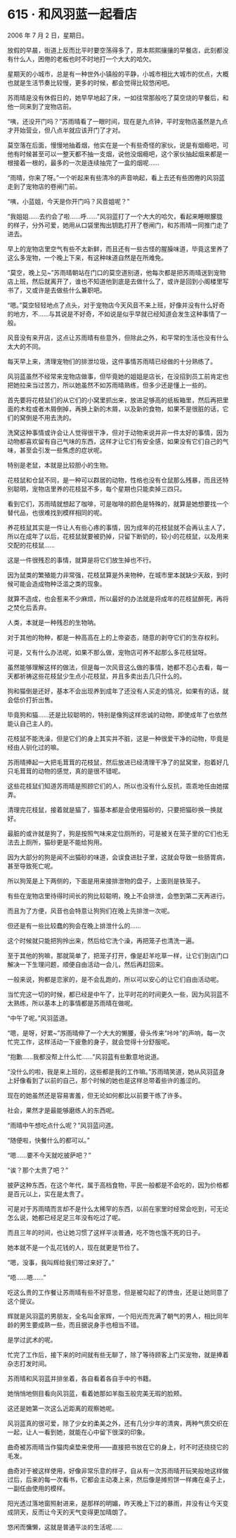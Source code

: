 # 615 · 和风羽蓝一起看店

2006 年 7 月 2 日，星期日。

放假的早晨，街道上反而比平时要空荡得多了，原本熙熙攘攘的早餐店，此刻都没有什么人，困倦的老板也时不时地打一个大大的哈欠。

星期天的小城市，总是有一种世外小镇般的平静，小城市相比大城市的优点，大概也就是生活节奏比较慢，更多的时候，都会觉得比较悠闲吧。

苏雨晴是没有休假日的，她早早地起了床，一如往常那般吃了莫空烧的早餐后，和他一同来到了宠物店前。

“咦，还没开门吗？”苏雨晴看了一眼时间，现在是九点钟，平时宠物店虽然是九点才开始营业，但八点半就应该开门了才对。

莫空落在后面，慢慢地抽着烟，他实在是一个有些奇怪的家伙，说是有烟瘾吧，可他有时候甚至可以一整天都不抽一支烟，说他没烟瘾吧，这个家伙抽起烟来都是一根接着一根的，最多的一次是连续抽完了一盒的烟呢……

“雨晴，你来了呀。”一个听起来有些清冷的声音响起，看上去还有些困倦的风羽蓝走到了宠物店的卷闸门前。

“咦，小蓝姐，今天是你开门吗？风音姐呢？”

“我姐姐……去约会了啦……呼……”风羽蓝打了一个大大的哈欠，看起来睡眼朦胧的样子，分外可爱，她用从口袋里掏出钥匙打开了卷闸门，和苏雨晴一同推门走了进去。

早上的宠物店里空气有些不太新鲜，而且还有一些古怪的腥臊味道，毕竟这里养了这么多宠物，一个晚上下来，有这种味道自然是在所难免。

“莫空，晚上见\~”苏雨晴朝站在门口的莫空道别道，他每次都是把苏雨晴送到宠物店上班，然后就离开了，谁也不知道他到底是去做什么了，或许是回到小阁楼里写书了，又或许是去做些什么兼职吧。

“嗯。”莫空轻轻地点了点头，对于宠物店今天风音不来上班，好像并没有什么好奇的地方，不……与其说是不好奇，不如说是似乎早就已经知道会发生这种事情了一般。

风音没有来开店，这点让苏雨晴有些意外，但除此之外，和平常的生活也没有什么太大的不同。

每天早上来，清理宠物们的排泄垃圾，这件事情苏雨晴已经做的十分熟练了。

风羽蓝虽然不经常来宠物店做事，但毕竟她的姐姐是店长，在没招到员工前肯定也把她拉来当过苦力，所以她虽然不如苏雨晴熟练，但多少还是懂上一些的。

首先要将花枝鼠们的从它们的小窝里抓出来，放进足够高的纸板箱里，然后再把里面的木粒或者木屑倒掉，再换上新的木屑，以及新的食物，如果不是很脏的话，它们的窝倒是不用去洗的。

洗窝这种事情或许会让人觉得很干净，但对于动物来说并非一件太好的事情，因为动物都喜欢留有自己气味的东西，这样才让它们有安全感，如果没有它们自己的气味，甚至会引发一些焦虑的症状呢。

特别是老鼠，本就是比较胆小的生物。

花枝鼠和仓鼠不同，是一种可以群居的动物，性格也没有仓鼠那么残暴，而且还特别聪明，宠物店里养的花枝鼠不多，每个星期也只能卖掉三四只。

看到它们，苏雨晴就想起了咖啡，可是咖啡的颜色是特殊的，就算是她想要找一个替代品，也很难找到模样相同的呢。

养花枝鼠其实是一件让人有些心疼的事情，因为成年的花枝鼠就不会再认主人了，所以在成年了以后，花枝鼠就要被扔掉，只留下断奶的，较小的花枝鼠，以及用来交配的花枝鼠……

这是一件很残忍的事情，就算是将它们放生掉也不行。

因为鼠类的繁殖能力非常强，花枝鼠算是外来物种，在城市里本就缺少天敌，到时候可能会造成物种泛滥之类的现象。

就算不造成，也会惹来不少麻烦，所以最好的办法就是将成年的花枝鼠醉死，再将之焚化后丢弃。

人类，本就是一种残忍的生物呐。

对于其他的物种，都是一种高高在上的上帝姿态，随意的剥夺它们的生存权利。

可是，又有什么办法呢，如果不那么做，宠物店可养不起那么多花枝鼠呀。

虽然能够理解这样的做法，但是每一次风音这么做的事情，她都不忍心去看，每一天都祈祷这些花枝鼠少生点小花枝鼠，并且多卖出去几只什么的。

狗和猫倒是还好，基本不会出现养到成年了还没有人买走的情况，如果有的话，就会低价打折出售。

毕竟狗和猫……还是比较聪明的，特别是像狗这样忠诚的动物，即使成年了也依然能认自己主人的。

花枝鼠不能洗澡，但是它们的身上其实并不脏，这是一种很爱干净的动物，毕竟是经由人驯化过的嘛。

苏雨晴捧起一大把毛茸茸的花枝鼠，然后放进已经清理干净了的鼠窝里，抱着好几只毛茸茸的动物的感觉，真的是很不错呢。

这些花枝鼠们知道苏雨晴是照顾它们的人，所以也没有什么反抗，乖乖地任由她摆弄。

清理完花枝鼠，接着就是猫了，猫基本都是会使用猫砂的，只要把猫砂换一换就好。

最脏的或许就是狗了，狗是按照气味来定位厕所的，可是被关在笼子里的它们也无法去上厕所，猫砂更是不能给狗用。

因为大部分的狗是闻不出猫砂的味道，会误食进肚子里，这就会导致一些肠胃病，甚至导致死亡呢。

所以狗笼是上下两侧的，下面是用来接排泄物的盘子，上面则是铁笼子。

有些在宠物店里待得时间长的狗比较聪明，晚上不会排泄，会憋到第二天再进行。

而且为了方便，风音也会特意让狗狗们在晚上先排泄一次呢。

但还是有一些比较蠢的狗会在晚上排泄什么的……

这个时候就只能把狗拎出来，然后给它洗个澡，再把笼子也清洗一遍。

至于其他的狗嘛，那就简单了，把笼子打开，像是赶羊吃草一样，让它们到店门口解决一下生理问题，顺便自由活动一会儿，然后再赶回来。

一般来说，狗都是恋家的，是不会乱跑的，所以可以安心的让它们自由活动呢。

当忙完这一切的时候，都已经是中午了，比平时花的时间更久一些，因为风羽蓝不太熟练，所以基本上的事情都是苏雨晴在做呢。

“中午了呢。”风羽蓝道。

“嗯，是呀，好累\~”苏雨晴伸了一个大大的懒腰，骨头传来“咔咔”的声响，每一次忙完工作，这样活动一下疲惫的身子，就会觉得十分舒服呢。

“抱歉……我都没帮上什么忙……”风羽蓝有些歉意地说道。

“没什么的啦，我是来上班的，这些都是我的工作嘛。”苏雨晴笑道，她从风羽蓝身上好像看到了以前的自己，那个时候的她也是这样总带着些许的羞涩的。

现在的她虽然还是容易害羞，但无论如何都比以前要干练了许多。

社会，果然才是最能够磨练人的东西呢。

“雨晴中午想吃点什么呢？”风羽蓝问道。

“随便啦，快餐什么的都可以。”

“嗯……要不今天就吃披萨吧？”

“诶？那个太贵了吧？”

披萨这种东西，在这个年代，属于高档食物，平民一般都是不会吃的，因为价格都是百元以上，实在是太贵了。

可是对于苏雨晴而言却不是什么太稀罕的东西，以前在家里时经常会吃到，可无论怎么说，她都已经足足三年没有吃过了呢。

而且三年的时间，也让她习惯了这样平淡普通，吃不饱也饿不死的日子。

她本就不是一个乱花钱的人，现在就更是节俭了。

“嗯，没事，我叫辉给我们带过来好了。”

“唔……嗯……”

吃这么贵的工作餐让苏雨晴有些不好意思，但是被勾起了的馋虫，还是让她同意了这个提议。

辉就是风羽蓝的男朋友，全名叫金家辉，一个阳光而充满了朝气的男人，相比同年龄的男生要成熟一些，而且据说身手也相当不错。

是学过武术的呢。

忙完了工作后，接下来的时间就有些无聊了，除了等待顾客上门买宠物，就是捧着杂志打发时间。

苏雨晴和风羽蓝并排坐着，各自看着各自手中的书籍。

她悄悄地侧目看向风羽蓝，看着她那如羊脂玉般完美无瑕的脸颊。

这还是她第一次这么近距离的观察她呢。

风羽蓝真的很可爱，除了少女的柔美之外，还有几分少年的清爽，两种气质交织在一起，让人一看到她，就能在心中留下很深的印象。

曲奇被苏雨晴当作猫肉桌垫来使用——直接把书放在它的身上，时不时还挠挠它的毛发。

曲奇对于被这样使用，好像非常乐意的样子，自从有一次苏雨晴开玩笑般地这样做过后，后来的每一次看书，它都会主动凑上来，然后像是摊煎饼一样瘫在桌子上，一副任由使用的模样。

阳光透过落地窗照射进来，是那样的明媚，昨天晚上下过的暴雨，并没有让今天变成阴天，反而让今天的天气变得更加晴朗了。

悠闲而慵懒，这就是普通平淡的生活呢……
